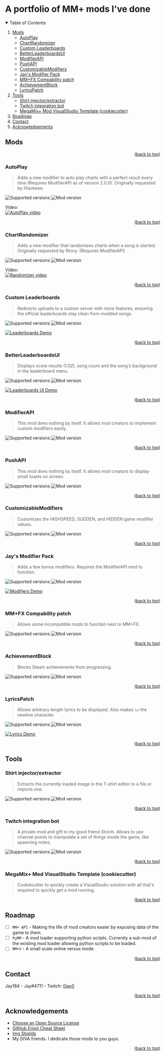 <div id="top"></div>

# A portfolio of MM+ mods I've done

<details open="true">
  <summary>Table of Contents</summary>
  <ol>
    <li>
      <a href="#mods">Mods</a>
      <ul>
        <li><a href="#autoplay">AutoPlay</a></li>
        <li><a href="#chartrandomizer">ChartRandomizer</a></li>
        <li><a href="#custom-leaderboards">Custom Leaderboards</a></li>
        <li><a href="#betterleaderboardsui">BetterLeaderboardsUI</a></li>
        <li><a href="#modifierapi">ModifierAPI</a></li>
        <li><a href="#pushapi">PushAPI</a></li>
        <li><a href="#customizablemodifiers">CustomizableModifiers</a></li>
        <li><a href="#jays-modifier-pack">Jay's Modifier Pack</a></li>
        <li><a href="#mmfx-compability-patch">MM+FX Compability patch</a></li>
        <li><a href="#achievementblock">AchievementBlock</a></li>
        <li><a href="#lyricspatch">LyricsPatch</a></li>
      </ul>
    </li>
    <li>
      <a href="#tools">Tools</a>
      <ul>
        <li><a href="#shirt-injectorextractor">Shirt injector/extractor</a></li>
        <li><a href="#twitch-integration-bot">Twitch integration bot</a></li>
        <li><a href="#megamix-mod-visualstudio-template-cookiecutter">MegaMix+ Mod VisualStudio Template (cookiecutter)</a></li>
      </ul>
    </li>
    <li><a href="#roadmap">Roadmap</a></li>
    <li><a href="#contact">Contact</a></li>
    <li><a href="#acknowledgements">Acknowledgements</a></li>
  </ol>
</details>

## Mods
<div align="right">(<a href="#top">back to top</a>)</div>

### AutoPlay
> Adds a new modifier to auto play charts with a perfect result every time (Requires ModifierAPI as of version 2.0.0). Originally requested by Hisokeee.

<img alt="Supported versions" src="https://img.shields.io/badge/compatible%20versions-1.00%20--%201.02-blue?style=flat-square" /> <img alt="Mod version" src="https://img.shields.io/badge/mod%20version-2.3.0-blue?style=flat-square" />

Video:<br />
[![AutoPlay video][autoplay-thumbnail]][autoplay-video]

<div align="right">(<a href="#top">back to top</a>)</div>

### ChartRandomizer
> Adds a new modifier that randomizes charts when a song is started. Originally requested by Rinny. (Requires ModifierAPI)

<img alt="Supported versions" src="https://img.shields.io/badge/compatible%20versions-1.00%20--%201.02-blue?style=flat-square" /> <img alt="Mod version" src="https://img.shields.io/badge/mod%20version-0.2.0-blue?style=flat-square" />

Video:<br />
[![Randomizer video][randomizer-thumbnail]][randomizer-video]

<div align="right">(<a href="#top">back to top</a>)</div>

### Custom Leaderboards
> Redirects uploads to a custom server with more features, ensuring the official leaderboards stay clean from modded songs.

<img alt="Supported versions" src="https://img.shields.io/badge/compatible%20versions-1.00%20--%201.02-blue?style=flat-square" /> <img alt="Mod version" src="https://img.shields.io/badge/mod%20version-2.0.0a3-blue?style=flat-square" />

[![Leaderboards Demo][leaderboards-demo]](#custom-leaderboards)

<div align="right">(<a href="#top">back to top</a>)</div>

### BetterLeaderboardsUI
> Displays score results (1.02), song count and the song's background in the leaderboard menu.

<img alt="Supported versions" src="https://img.shields.io/badge/compatible%20versions-1.00%20--%201.02-blue?style=flat-square" /> <img alt="Mod version" src="https://img.shields.io/badge/mod%20version-0.2.1-blue?style=flat-square" />

[![Leaderboards UI Demo][leaderboards-ui-demo]](#betterleaderboardsui)

<div align="right">(<a href="#top">back to top</a>)</div>

### ModifierAPI
> This mod does nothing by itself. It allows mod creators to implement custom modifiers easily.

<img alt="Supported versions" src="https://img.shields.io/badge/compatible%20versions-1.00%20--%201.02-blue?style=flat-square" /> <img alt="Mod version" src="https://img.shields.io/badge/mod%20version-0.3.0-blue?style=flat-square" />
<div align="right">(<a href="#top">back to top</a>)</div>

### PushAPI
> This mod does nothing by itself. It allows mod creators to display small toasts on screen.

<img alt="Supported versions" src="https://img.shields.io/badge/compatible%20versions-1.00%20--%201.02-blue?style=flat-square" /> <img alt="Mod version" src="https://img.shields.io/badge/mod%20version-0.1.2-blue?style=flat-square" />
<div align="right">(<a href="#top">back to top</a>)</div>

### CustomizableModifiers
> Customizes the HIGHSPEED, SUDDEN, and HIDDEN game modifier values.

<img alt="Supported versions" src="https://img.shields.io/badge/compatible%20versions-1.00%20--%201.02-blue?style=flat-square" /> <img alt="Mod version" src="https://img.shields.io/badge/mod%20version-1.2.0-blue?style=flat-square" />
<div align="right">(<a href="#top">back to top</a>)</div>

### Jay's Modifier Pack
> Adds a few bonus modifiers. Requires the ModifierAPI mod to function.

<img alt="Supported versions" src="https://img.shields.io/badge/compatible%20versions-1.00%20--%201.02-blue?style=flat-square" /> <img alt="Mod version" src="https://img.shields.io/badge/mod%20version-0.3.0-blue?style=flat-square" />

[![Modifiers Demo][modifiers-demo]](#jays-modifier-pack)

<div align="right">(<a href="#top">back to top</a>)</div>

### MM+FX Compability patch
> Allows some incompatible mods to function next to MM+FX.

<img alt="Supported versions" src="https://img.shields.io/badge/compatible%20versions-1.00%20--%201.02-blue?style=flat-square" /> <img alt="Mod version" src="https://img.shields.io/badge/mod%20version-0.0.1-blue?style=flat-square" />
<div align="right">(<a href="#top">back to top</a>)</div>

### AchievementBlock
> Blocks Steam achievements from progressing.

<img alt="Supported versions" src="https://img.shields.io/badge/compatible%20versions-1.00%20--%201.02-blue?style=flat-square" /> <img alt="Mod version" src="https://img.shields.io/badge/mod%20version-0.0.2-blue?style=flat-square" />
<div align="right">(<a href="#top">back to top</a>)</div>

### LyricsPatch
> Allows arbitrary length lyrics to be displayed. Also makes `\n` the newline character.

<img alt="Supported versions" src="https://img.shields.io/badge/compatible%20versions-1.00%20--%201.02-blue?style=flat-square" /> <img alt="Mod version" src="https://img.shields.io/badge/mod%20version-0.2.2-blue?style=flat-square" />

[![Lyrics Demo][lyrics-demo]][lyrics-demo-url]

<div align="right">(<a href="#top">back to top</a>)</div>

## Tools

### Shirt injector/extractor
> Extracts the currently loaded image in the T-shirt editor to a file or imports one.

<img alt="Supported versions" src="https://img.shields.io/badge/compatible%20versions-1.00%20--%201.02-blue?style=flat-square" /> <img alt="Mod version" src="https://img.shields.io/badge/mod%20version-0.0.3-blue?style=flat-square" />
<div align="right">(<a href="#top">back to top</a>)</div>

### Twitch integration bot
> A private mod and gift to my good friend Stoich. Allows to use channel points to manipulate a set of things inside the game, like spawning notes.

<img alt="Supported versions" src="https://img.shields.io/badge/compatible%20versions-1.00%20--%201.01-blue?style=flat-square" /> <img alt="Mod version" src="https://img.shields.io/badge/mod%20version-0.1.3-blue?style=flat-square" />
<div align="right">(<a href="#top">back to top</a>)</div>

### MegaMix+ Mod VisualStudio Template (cookiecutter)
> Cookiecutter to quickly create a VisualStudio solution with all that's required to quickly get a mod running.
<div align="right">(<a href="#top">back to top</a>)</div>

## Roadmap
- [ ] `MM+ API` - Making the life of mod creators easier by exposing data of the game to them.
- [ ] `PyMM` - A mod loader supporting python scripts. Currently a sub-mod of the existing mod loader allowing python scripts to be loaded.
- [ ] `MM+V` - A small scale online versus mode.
<div align="right">(<a href="#top">back to top</a>)</div>

## Contact
Jay184 - Jay#4711 - Twitch: [0jay0](https://twitch.tv/0jay0)<br />
<div align="right">(<a href="#top">back to top</a>)</div>

## Acknowledgements
* [Choose an Open Source License](https://choosealicense.com)
* [GitHub Emoji Cheat Sheet](https://www.webpagefx.com/tools/emoji-cheat-sheet)
* [Img Shields](https://shields.io)
* My DIVA friends. I dedicate those mods to you guys.
<div align="right">(<a href="#top">back to top</a>)</div>

[leaderboards-demo]: docs/images/leaderboards2.gif
[leaderboards-ui-demo]: docs/images/betterboards.gif
[modifiers-demo]: docs/images/modifiers.gif
[lyrics-demo]: https://i.imgur.com/E2fJoWx.png
[lyrics-demo-url]: https://imgur.com/a/rgA7mBE
[randomizer-thumbnail]: https://img.youtube.com/vi/qGZU5m0Uw1I/0.jpg
[randomizer-video]: https://www.youtube.com/watch?v=qGZU5m0Uw1I
[autoplay-thumbnail]: https://img.youtube.com/vi/ef0B8Wf6hS0/0.jpg
[autoplay-video]: https://www.youtube.com/watch?v=ef0B8Wf6hS0

